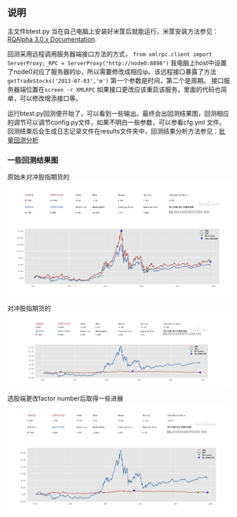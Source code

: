 ## 说明

主文件btest.py 当在自己电脑上安装好米筐后就能运行，米筐安装方法参见：<a href="http://rqalpha.readthedocs.io/zh_CN/latest/index.htmlhttp://rqalpha.readthedocs.io/zh_CN/latest/index.html">RQAlpha 3.0.x Documentation</a>.

回测采用远程调用服务器端接口方法的方式，
`from xmlrpc.client import ServerProxy;_RPC = ServerProxy("http://node0:8898")`
我电脑上host中设置了node0对应了服务器的ip，所以需要修改成相应ip。该远程接口暴露了方法`getTradeStocks('2013-07-03','m')` 第一个参数是时间，第二个是周期。 接口服务器端位置在`screen -r XMLRPC` 如果接口更改应该重启该服务，里面的代码也简单，可以修改增添接口等。

运行btest.py回测便开始了，可以看到一些输出。最终会出回测结果图，回测相应的调节可以调节config.py文件，如果不明白一些参数，可以参看cfg.yml 文件。回测结束后会生成日志记录文件在results文件夹中，回测结果分析方法参见：<a href="http://rqalpha.readthedocs.io/zh_CN/latest/intro/optimizing_parameters.html#id4">批量回测分析</a>

### 一些回测结果图
原始未对冲股指期货的<img src="./pics/raw.png" />

对冲股指期货的<img src="./pics/step1.png">

选股端更改factor number后取得一些进展<img src="./pics/progress.png">


